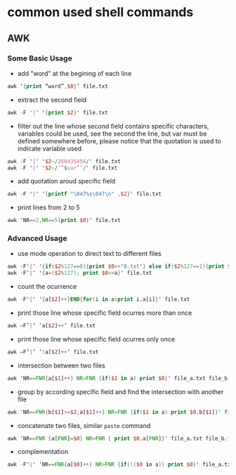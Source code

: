 # common used shell commands 

## AWK

### Some Basic Usage

- add "word" at the begining of each line
``` awk
awk ‘{print “word”,$0}’ file.txt
```

- extract the second field
``` awk
awk -F '|' '{print $2}' file.txt 
```

- filter out the line whose second field contains specific characters, variables could be used, see the second the line, but var must be defined somewhere before, please notice that the quotation is used to indicate variable used
``` awk 
awk -F '|' '$2~/268435456/' file.txt 
awk -F '|' '$2~/’”$var”’/' file.txt
```

- add quotation aroud specific field
``` awk
awk -F '|' '{printf "\047%s\047\n" ,$2}' file.txt
```

- print lines from 2 to 5
``` awk
awk 'NR==2,NR==5{print $0}' file.txt
```

### Advanced Usage
- use mode operation to direct text to different files 
``` awk
awk -F'|' '{if($2%127==0){print $0>>"0.txt"} else if($2%127==1){print $0>>"1.txt"}}' file.txt
awk -F"|" '{a=($2%127); print $0>>a}' file.txt
```

- count the ocurrence
``` awk
awk -F"|" '{a[$2]++}END{for(i in a)print i,a[i]}' file.txt
```

- print those line whose specific field ocurres more than once
``` awk
awk –F’|’ ‘a[$2]++’ file.txt
```

- print those line whose specific field ocurres only once
``` awk
awk –F’|’ ‘!a[$2]++’ file.txt
```

- intersection between two files
``` awk
awk 'NR==FNR{a[$1]++} NR>FNR {if($1 in a) print $0}' file_a.txt file_b.txt
```

- group by according specific field and find the intersection with another file
``` awk
awk 'NR==FNR{b[$1]+=$2;a[$1]++} NR>FNR {if($1 in a) print $0,b[$1]}' file_a.txt file_b.txt
```

- concatenate two files, similar ```paste``` command
``` awk
awk 'NR==FNR {a[FNR]=$0} NR>FNR { print $0,a[FNR]}' file_a.txt file_b.txt
```

- complementation
``` awk
awk -F"|" 'NR==FNR{a[$0]++} NR>FNR {if(!($0 in a)) print $0}' file_a.txt file_b.txt > file_c.log
```

